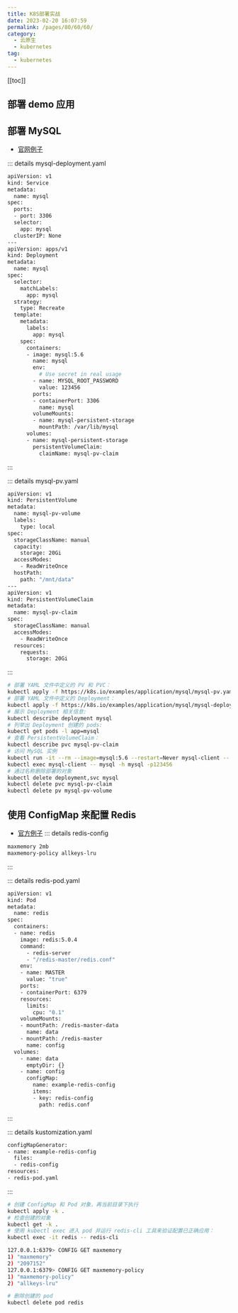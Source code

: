 ```yaml
---
title: K8S部署实战
date: 2023-02-20 16:07:59
permalink: /pages/80/60/60/
category: 
  - 云原生
  - kubernetes
tag: 
  - kubernetes
---
```


<!-- more -->

[[toc]]

## 部署 demo 应用

## 部署 MySQL

- [官网例子](https://kubernetes.io/zh/docs/tasks/run-application/run-single-instance-stateful-application/)

::: details mysql-deployment.yaml

```bash
apiVersion: v1
kind: Service
metadata:
  name: mysql
spec:
  ports:
  - port: 3306
  selector:
    app: mysql
  clusterIP: None
---
apiVersion: apps/v1
kind: Deployment
metadata:
  name: mysql
spec:
  selector:
    matchLabels:
      app: mysql
  strategy:
    type: Recreate
  template:
    metadata:
      labels:
        app: mysql
    spec:
      containers:
      - image: mysql:5.6
        name: mysql
        env:
          # Use secret in real usage
        - name: MYSQL_ROOT_PASSWORD
          value: 123456
        ports:
        - containerPort: 3306
          name: mysql
        volumeMounts:
        - name: mysql-persistent-storage
          mountPath: /var/lib/mysql
      volumes:
      - name: mysql-persistent-storage
        persistentVolumeClaim:
          claimName: mysql-pv-claim
```

:::

::: details mysql-pv.yaml

```bash
apiVersion: v1
kind: PersistentVolume
metadata:
  name: mysql-pv-volume
  labels:
    type: local
spec:
  storageClassName: manual
  capacity:
    storage: 20Gi
  accessModes:
    - ReadWriteOnce
  hostPath:
    path: "/mnt/data"
---
apiVersion: v1
kind: PersistentVolumeClaim
metadata:
  name: mysql-pv-claim
spec:
  storageClassName: manual
  accessModes:
    - ReadWriteOnce
  resources:
    requests:
      storage: 20Gi
```

:::

```bash
# 部署 YAML 文件中定义的 PV 和 PVC：
kubectl apply -f https://k8s.io/examples/application/mysql/mysql-pv.yaml
# 部署 YAML 文件中定义的 Deployment：
kubectl apply -f https://k8s.io/examples/application/mysql/mysql-deployment.yaml
# 展示 Deployment 相关信息:
kubectl describe deployment mysql
# 列举出 Deployment 创建的 pods:
kubectl get pods -l app=mysql
# 查看 PersistentVolumeClaim：
kubectl describe pvc mysql-pv-claim
# 访问 MySQL 实例
kubectl run -it --rm --image=mysql:5.6 --restart=Never mysql-client -- mysql -h mysql -p123456
kubectl exec mysql-client -- mysql -h mysql -p123456
# 通过名称删除部署的对象
kubectl delete deployment,svc mysql
kubectl delete pvc mysql-pv-claim
kubectl delete pv mysql-pv-volume
```

## 使用 ConfigMap 来配置 Redis

- [官方例子](https://kubernetes.io/zh/docs/tutorials/configuration/configure-redis-using-configmap/)
  ::: details redis-config

```bash
maxmemory 2mb
maxmemory-policy allkeys-lru
```

:::

::: details redis-pod.yaml

```bash
apiVersion: v1
kind: Pod
metadata:
  name: redis
spec:
  containers:
  - name: redis
    image: redis:5.0.4
    command:
      - redis-server
      - "/redis-master/redis.conf"
    env:
    - name: MASTER
      value: "true"
    ports:
    - containerPort: 6379
    resources:
      limits:
        cpu: "0.1"
    volumeMounts:
    - mountPath: /redis-master-data
      name: data
    - mountPath: /redis-master
      name: config
  volumes:
    - name: data
      emptyDir: {}
    - name: config
      configMap:
        name: example-redis-config
        items:
        - key: redis-config
          path: redis.conf
```

:::

::: details kustomization.yaml

```bash
configMapGenerator:
- name: example-redis-config
  files:
  - redis-config
resources:
- redis-pod.yaml
```

:::

```bash
# 创建 ConfigMap 和 Pod 对象，再当前目录下执行
kubectl apply -k .
# 检查创建的对象
kubectl get -k .
# 使用 kubectl exec 进入 pod 并运行 redis-cli 工具来验证配置已正确应用：
kubectl exec -it redis -- redis-cli

127.0.0.1:6379> CONFIG GET maxmemory
1) "maxmemory"
2) "2097152"
127.0.0.1:6379> CONFIG GET maxmemory-policy
1) "maxmemory-policy"
2) "allkeys-lru"

# 删除创建的 pod
kubectl delete pod redis
```
